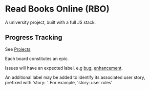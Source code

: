 # Read Books Online (RBO)

A university project, built with a full JS stack.

## Progress Tracking

See [Projects](../../projects)

Each board constitutes an epic.

Issues will have an expected label, e.g
[bug](../../issues?q=is%3Aissue+label%3Abug),
[enhancement](../../issues?q=is%3Aissue+label%3Aenhancement).

An additional label may be added to identify its associated
user story, prefixed with 'story:&nbsp;'. For example,
'story:&nbsp;user&nbsp;roles'
